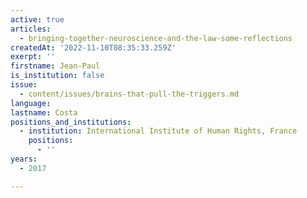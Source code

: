 ```yaml
---
active: true
articles:
  - bringing-together-neuroscience-and-the-law-some-reflections
createdAt: '2022-11-10T08:35:33.259Z'
exerpt: ''
firstname: Jean-Paul
is_institution: false
issue:
  - content/issues/brains-that-pull-the-triggers.md
language:
lastname: Costa
positions_and_institutions:
  - institution: International Institute of Human Rights, France
    positions:
      - ''
years:
  - 2017

---
```

